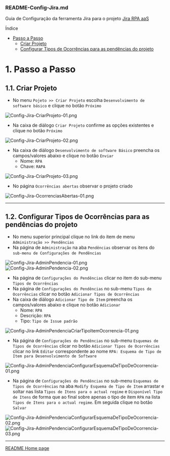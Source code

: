 ### README-Config-Jira.md
Guia de Configuração da ferramenta Jira para o projeto [Jira RPA aaS](../README.md)

Índice

* [Passo a Passo](#1-passo-a-passo)
  * [Criar Projeto](#11-criar-projeto)
  * [Configurar Tipos de Ocorrências para as pendências do projeto](#12-configurar-tipos-de-ocorrências-para-as-pendências-do-projeto)
# 1. Passo a Passo

## 1.1. Criar Projeto

* No menu `Pojeto >> Criar Projeto` escolha `Desenvolvimento de software básico` e clique no botão `Próximo`

![Config-Jira-CriarProjeto-01.png](printscreen/Config-Jira-CriarProjeto-01.png)

* Na caixa de diálogo `Criar Projeto` confirme as opções existentes e clique no botão `Próximo`

![Config-Jira-CriarProjeto-02.png](printscreen/Config-Jira-CriarProjeto-02.png)

* Na caixa de diálogo `Desenvolvimento de software Básico` preencha os campos/valores abaixo e clique no botão `Enviar`
  * Nome: `RPA`
  * Chave: `RAPA`

![Config-Jira-CriarProjeto-03.png](printscreen/Config-Jira-CriarProjeto-03.png)

* No página `Ocorrências abertas` observar o projeto criado

![Config-Jira-OcorrenciasAbertas-01.png](printscreen/Config-Jira-OcorrenciasAbertas-01.png)

---

## 1.2. Configurar Tipos de Ocorrências para as pendências do projeto

* No menu superior principal clique no link do item de menu `Administração >> Pendências`
* Na página de `Administração` na aba `Pendências` observar os itens do `sub-menu de Configurações de Pendências`

![Config-Jira-AdminPendencia-01.png](printscreen/Config-Jira-AdminPendencia-01.png)
![Config-Jira-AdminPendencia-02.png](printscreen/Config-Jira-AdminPendencia-02.png)

* Na página de `Configurações do Pendências` clicar no item do sub-menu `Tipos de Ocorrências`
* Na página de `Configurações do Pendências` no sub-menu `Tipos de Ocorrências` clicar no botão `Adicionar Tipos de Ocorrências`
* Na caixa de diálogo `Adicionar Tipo de Item` preencha os campos/valores abaixo e clique no botão `Adicionar`
  * Nome: `RPA`
  * Descrição: `RPA`
  * Tipo: `Tipo de Issue padrão`

![Config-Jira-AdminPendenciaCriarTipoItemOcorrencia-01.png](printscreen/Config-Jira-AdminPendenciaCriarTipoItemOcorrencia-01.png)

* Na página de `Configurações do Pendências` no sub-menu `Esquemas de Tipos de Ocorrências` clicar no botão `Adicionar Tipos de Ocorrências` clicar no link `Editar` correspondente ao nome `RPA: Esquema de Tipo de Item para Desenvolvimento de Software`

![Config-Jira-AdminPendenciaConfigurarEsquemaDeTipoDeOcorrencia-01.png](printscreen/Config-Jira-AdminPendenciaConfigurarEsquemaDeTipoDeOcorrencia-01.png)

* Na página de `Configurações do Pendências` no sub-menu `Esquemas de Tipos de Ocorrências` na aba `Modify Esquema de Tipo de Item` arrastar e soltar nas lista `Tipos de Itens para o actual regime` e  `Disponível Tipo de Itens` de forma que ao final sobre apenas o tipo de item `RPA` na lista `Tipos de Itens para o actual regime`. Em seguida clique no botão `Salvar`	

![Config-Jira-AdminPendenciaConfigurarEsquemaDeTipoDeOcorrencia-02.png](printscreen/Config-Jira-AdminPendenciaConfigurarEsquemaDeTipoDeOcorrencia-02.png)
![Config-Jira-AdminPendenciaConfigurarEsquemaDeTipoDeOcorrencia-03.png](printscreen/Config-Jira-AdminPendenciaConfigurarEsquemaDeTipoDeOcorrencia-03.png)


---

[README Home page](../README.md)

